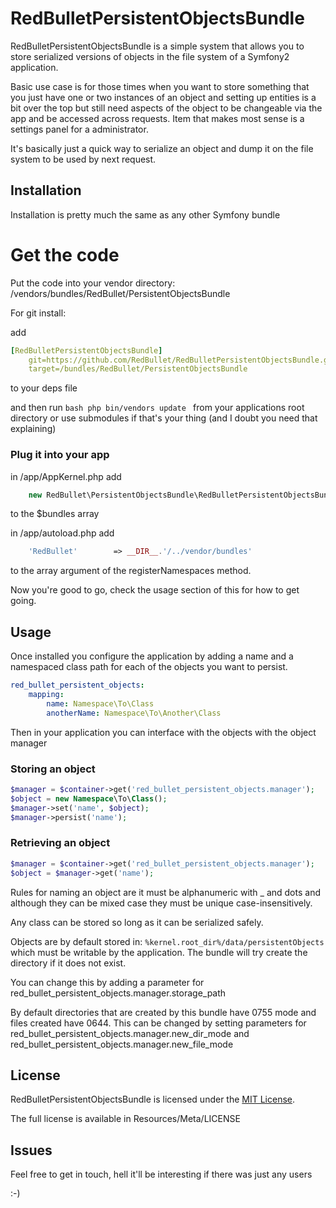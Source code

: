 RedBulletPersistentObjectsBundle
================================

RedBulletPersistentObjectsBundle is a simple system that allows you to store
serialized versions of objects in the file system of a Symfony2 application.

Basic use case is for those times when you want to store something that you
just have one or two instances of an object and setting up entities is a bit
over the top but still need aspects of the object to be changeable via the app
and be accessed across requests. Item that makes most sense is a settings panel
for a administrator.

It's basically just a quick way to serialize an object and dump it on the file
system to be used by next request.

Installation
------------

Installation is pretty much the same as any other Symfony bundle

# Get the code

Put the code into your vendor directory: /vendors/bundles/RedBullet/PersistentObjectsBundle

For git install:

add
```yaml
[RedBulletPersistentObjectsBundle]
    git=https://github.com/RedBullet/RedBulletPersistentObjectsBundle.git
    target=/bundles/RedBullet/PersistentObjectsBundle
```
to your deps file

and then run ```bash php bin/vendors update ``` from your applications root directory
or use submodules if that's your thing (and I doubt you need that explaining)

### Plug it into your app

in /app/AppKernel.php add
```php
    new RedBullet\PersistentObjectsBundle\RedBulletPersistentObjectsBundle()
```
to the $bundles array

in /app/autoload.php add
```php
    'RedBullet'        => __DIR__.'/../vendor/bundles'
```

to the array argument of the registerNamespaces method.

Now you're good to go, check the usage section of this for how to get going.

Usage
-----

Once installed you configure the application by adding a name and a namespaced
class path for each of the objects you want to persist.

```yaml
red_bullet_persistent_objects:
    mapping:
        name: Namespace\To\Class
        anotherName: Namespace\To\Another\Class
```

Then in your application you can interface with the objects with the object
manager

### Storing an object

```php
$manager = $container->get('red_bullet_persistent_objects.manager');
$object = new Namespace\To\Class();
$manager->set('name', $object);
$manager->persist('name');
```

### Retrieving an object
```php
$manager = $container->get('red_bullet_persistent_objects.manager');
$object = $manager->get('name');
```

Rules for naming an object are it must be alphanumeric with _ and dots and
although they can be mixed case they must be unique case-insensitively.

Any class can be stored so long as it can be serialized safely.

Objects are by default stored in: ``%kernel.root_dir%/data/persistentObjects``
which must be writable by the application. The bundle will try create the
directory if it does not exist.

You can change this by adding a parameter for red_bullet_persistent_objects.manager.storage_path

By default directories that are created by this bundle have 0755 mode and files
created have 0644. This can be changed by setting parameters for
red_bullet_persistent_objects.manager.new_dir_mode and
red_bullet_persistent_objects.manager.new_file_mode

License
-------

RedBulletPersistentObjectsBundle is licensed under the [MIT License](https://github.com/RedBullet/RedBulletPersistentObjectsBundle/blob/master/Resources/meta/LICENSE).

The full license is available in Resources/Meta/LICENSE

Issues
------

Feel free to get in touch, hell it'll be interesting if there was just any users

:-)